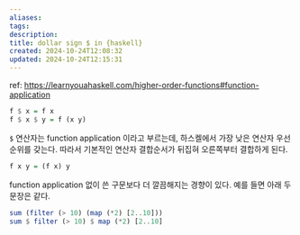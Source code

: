 ```yaml
---
aliases: 
tags: 
description:
title: dollar sign $ in {haskell}
created: 2024-10-24T12:08:32
updated: 2024-10-24T12:15:31
---
```

ref: <https://learnyouahaskell.com/higher-order-functions#function-application>

```haskell
f $ x = f x
f $ x $ y = f (x y)
```

`$` 연산자는 function application 이라고 부르는데, 하스켈에서 가장 낮은 연산자 우선순위를 갖는다. 따라서 기본적인 연산자 결합순서가 뒤집혀 오른쪽부터 결합하게 된다.

```haskell
f x y = (f x) y
```

function application 없이 쓴 구문보다 더 깔끔해지는 경향이 있다. 예를 들면 아래 두 문장은 같다.

```haskell
sum (filter (> 10) (map (*2) [2..10]))
sum $ filter (> 10) $ map (*2) [2..10]
```
